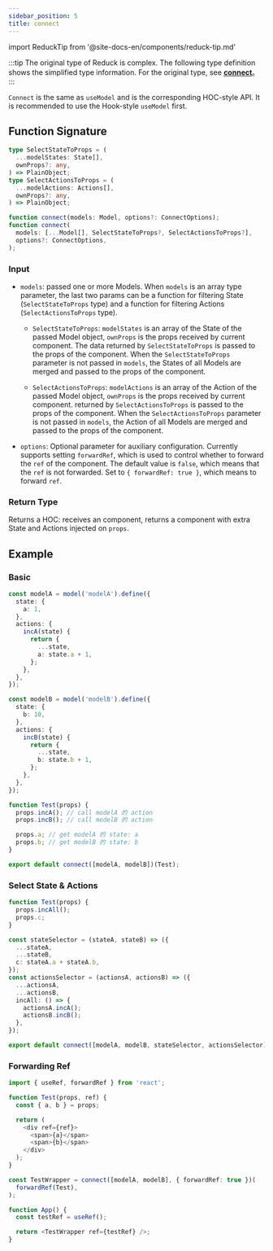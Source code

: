 ```yaml
---
sidebar_position: 5
title: connect
---
```


import ReduckTip from '@site-docs-en/components/reduck-tip.md'

<ReduckTip />

:::tip
The original type of Reduck is complex. The following type definition shows the simplified type information. For the original type, see [**connect**](https://github.com/modern-js-dev/reduck/blob/main/packages/react/src/connect.ts)。
:::

`Connect` is the same as `useModel` and is the corresponding HOC-style API. It is recommended to use the Hook-style `useModel` first.

## Function Signature

```ts
type SelectStateToProps = (
  ...modelStates: State[],
  ownProps?: any,
) => PlainObject;
type SelectActionsToProps = (
  ...modelActions: Actions[],
  ownProps?: any,
) => PlainObject;

function connect(models: Model, options?: ConnectOptions);
function connect(
  models: [...Model[], SelectStateToProps?, SelectActionsToProps?],
  options?: ConnectOptions,
);
```

### Input

- `models`: passed one or more Models. When `models` is an array type parameter, the last two params can be a function for filtering State (`SelectStateToProps` type) and a function for filtering Actions (`SelectActionsToProps` type).

  - `SelectStateToProps`: `modelStates` is an array of the State of the passed Model object, `ownProps` is the props received by current component. The data returned by `SelectStateToProps` is passed to the props of the component. When the `SelectStateToProps` parameter is not passed in `models`, the States of all Models are merged and passed to the props of the component.

  - `SelectActionsToProps`: `modelActions` is an array of the Action of the passed Model object, `ownProps` is the props received by current component. returned by `SelectActionsToProps` is passed to the props of the component. When the `SelectActionsToProps` parameter is not passed in `models`, the Action of all Models are merged and passed to the props of the component.

- `options`: Optional parameter for auxiliary configuration. Currently supports setting `forwardRef`, which is used to control whether to forward the `ref` of the component. The default value is `false`, which means that the `ref` is not forwarded. Set to `{ forwardRef: true }`, which means to forward `ref`.

### Return Type

Returns a HOC: receives an component, returns a component with extra State and Actions injected on `props`.

## Example

### Basic

```ts
const modelA = model('modelA').define({
  state: {
    a: 1,
  },
  actions: {
    incA(state) {
      return {
        ...state,
        a: state.a + 1,
      };
    },
  },
});

const modelB = model('modelB').define({
  state: {
    b: 10,
  },
  actions: {
    incB(state) {
      return {
        ...state,
        b: state.b + 1,
      };
    },
  },
});

function Test(props) {
  props.incA(); // call modelA 的 action
  props.incB(); // call modelB 的 action

  props.a; // get modelA 的 state: a
  props.b; // get modelB 的 state: b
}

export default connect([modelA, modelB])(Test);
```

### Select State & Actions

```ts
function Test(props) {
  props.incAll();
  props.c;
}

const stateSelector = (stateA, stateB) => ({
  ...stateA,
  ...stateB,
  c: stateA.a + stateA.b,
});
const actionsSelector = (actionsA, actionsB) => ({
  ...actionsA,
  ...actionsB,
  incAll: () => {
    actionsA.incA();
    actionsB.incB();
  },
});

export default connect([modelA, modelB, stateSelector, actionsSelector])(Test);
```

### Forwarding Ref

```ts
import { useRef, forwardRef } from 'react';

function Test(props, ref) {
  const { a, b } = props;

  return (
    <div ref={ref}>
      <span>{a}</span>
      <span>{b}</span>
    </div>
  );
}

const TestWrapper = connect([modelA, modelB], { forwardRef: true })(
  forwardRef(Test),
);

function App() {
  const testRef = useRef();

  return <TestWrapper ref={testRef} />;
}
```
